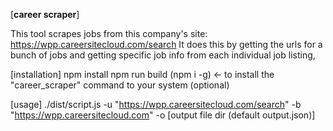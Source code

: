 [**career scraper**]

This tool scrapes jobs from this company's site: https://wpp.careersitecloud.com/search
It does this by getting the urls for a bunch of jobs and getting specific job info from each individual job listing,

[installation]
npm install
npm run build
(npm i -g) <- to install the "career_scraper" command to your system (optional)

[usage]
./dist/script.js -u "https://wpp.careersitecloud.com/search" -b "https://wpp.careersitecloud.com" -o [output file dir (default output.json)]
